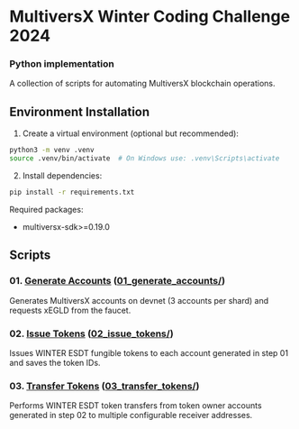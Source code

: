 # MultiversX Winter Coding Challenge 2024 
### Python implementation

A collection of scripts for automating MultiversX blockchain operations.

## Environment Installation

1. Create a virtual environment (optional but recommended):
```bash
python3 -m venv .venv
source .venv/bin/activate  # On Windows use: .venv\Scripts\activate
```

2. Install dependencies:
```bash
pip install -r requirements.txt
```

Required packages:
- multiversx-sdk>=0.19.0

## Scripts

### 01. [Generate Accounts](01_generate_accounts/README.md) ([01_generate_accounts/](01_generate_accounts/))
Generates MultiversX accounts on devnet (3 accounts per shard) and requests xEGLD from the faucet.

### 02. [Issue Tokens](02_issue_tokens/README.md) ([02_issue_tokens/](02_issue_tokens/))
Issues WINTER ESDT fungible tokens to each account generated in step 01 and saves the token IDs.

### 03. [Transfer Tokens](03_transfer_tokens/README.md) ([03_transfer_tokens/](03_transfer_tokens/))

Performs WINTER ESDT token transfers from token owner accounts generated in step 02 to multiple configurable receiver addresses.

